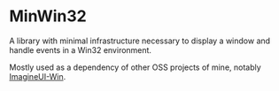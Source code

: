 # MinWin32

A library with minimal infrastructure necessary to display a window and handle events in a Win32 environment.

Mostly used as a dependency of other OSS projects of mine, notably [ImagineUI-Win](https://github.com/LuizZak/ImagineUI-Win).
